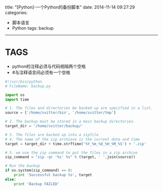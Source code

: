 title: "[Python]-一个Python的备份脚本"
date: 2014-11-14 09:27:29
categories:
- 脚本语言
- Python
tags: backup
---

TAGS
===

- python的注释必须与代码相隔两个空格
- \#与注释语言间必须有一个空格

<!--more-->

```python
#!/usr/bin/python
# FileName: backup.py

import os
import time

# 1. The files and directories be backed up are specified in a list.
source = ['/home/svitter/bin', '/home/svitter/tmp']

# 2. The backup must be stored in a main backup directories.
target_dir = '/home/svitter/backup/'

# 3. The files are backed up into a zipfile
# 4. The name of the zip archieve is the current date and time
target = target_dir + time.strftime('%Y_%m_%d_%H_%M_%S') + '.zip'

# 5. we use the zip command to put the files in a zip archive
zip_command = "zip -qr '%s' %s" % (target, ' '.join(source))

# Run the backup
if os.system(zip_command) == 0:
    print 'Successful backup to', target
else:
    print 'Backup FAILED'
```
